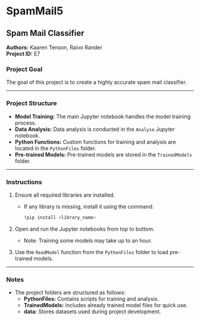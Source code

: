 # SpamMail5

## Spam Mail Classifier

**Authors:** Kaaren Tenson, Raivo Rander  
**Project ID:** E7

### Project Goal
The goal of this project is to create a highly accurate spam mail classifier.

---

### Project Structure

- **Model Training:** The main Jupyter notebook handles the model training process.
- **Data Analysis:** Data analysis is conducted in the `Analyse` Jupyter notebook.
- **Python Functions:** Custom functions for training and analysis are located in the `PythonFiles` folder.
- **Pre-trained Models:** Pre-trained models are stored in the `TrainedModels` folder.

---

### Instructions

1. Ensure all required libraries are installed.
   - If any library is missing, install it using the command:
     ```bash
     !pip install <library_name>
     ```

2. Open and run the Jupyter notebooks from top to bottom.
   - Note: Training some models may take up to an hour.

3. Use the `ReadModel` function from the `PythonFiles` folder to load pre-trained models.

---

### Notes
- The project folders are structured as follows:
  - **PythonFiles:** Contains scripts for training and analysis.
  - **TrainedModels:** Includes already trained model files for quick use.
  - **data:** Stores datasets used during project development.


